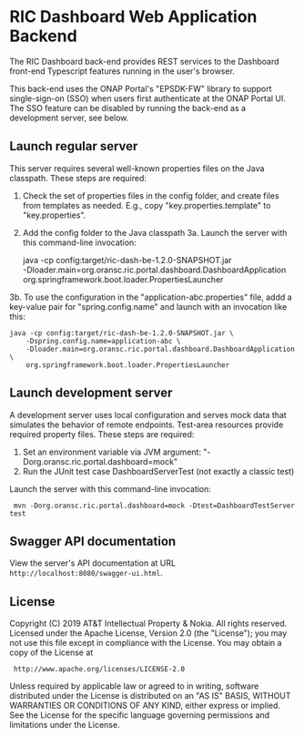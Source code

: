 # RIC Dashboard Web Application Backend

The RIC Dashboard back-end provides REST services to the Dashboard front-end
Typescript features running in the user's browser.  

This back-end uses the ONAP Portal's "EPSDK-FW" library to support single-sign-on
(SSO) when users first authenticate at the ONAP Portal UI.  The SSO feature can
be disabled by running the back-end as a development server, see below.

## Launch regular server

This server requires several well-known properties files on the Java classpath. 
These steps are required:

1. Check the set of properties files in the config folder, and create files from
   templates as needed.  E.g., copy "key.properties.template" to "key.properties".
2. Add the config folder to the Java classpath
3a. Launch the server with this command-line invocation:

    java -cp config:target/ric-dash-be-1.2.0-SNAPSHOT.jar \
        -Dloader.main=org.oransc.ric.portal.dashboard.DashboardApplication \
        org.springframework.boot.loader.PropertiesLauncher

3b. To use the configuration in the "application-abc.properties" file, addd a
    key-value pair for "spring.config.name" and launch with an invocation like this:

    java -cp config:target/ric-dash-be-1.2.0-SNAPSHOT.jar \
        -Dspring.config.name=application-abc \
        -Dloader.main=org.oransc.ric.portal.dashboard.DashboardApplication \
        org.springframework.boot.loader.PropertiesLauncher

## Launch development server

A development server uses local configuration and serves mock data that simulates
the behavior of remote endpoints.  Test-area resources provide required property
files. These steps are required:

1. Set an environment variable via JVM argument: "-Dorg.oransc.ric.portal.dashboard=mock"
2. Run the JUnit test case DashboardServerTest (not exactly a classic test)

Launch the server with this command-line invocation:

     mvn -Dorg.oransc.ric.portal.dashboard=mock -Dtest=DashboardTestServer test

## Swagger API documentation

View the server's API documentation at URL `http://localhost:8080/swagger-ui.html`.

## License

Copyright (C) 2019 AT&T Intellectual Property & Nokia. All rights reserved.
Licensed under the Apache License, Version 2.0 (the "License");
you may not use this file except in compliance with the License.
You may obtain a copy of the License at

     http://www.apache.org/licenses/LICENSE-2.0

Unless required by applicable law or agreed to in writing, software
distributed under the License is distributed on an "AS IS" BASIS,
WITHOUT WARRANTIES OR CONDITIONS OF ANY KIND, either express or implied.
See the License for the specific language governing permissions and
limitations under the License.
